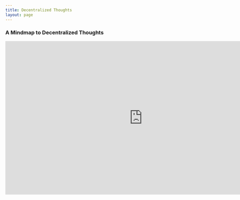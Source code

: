 ```yaml
---
title: Decentralized Thoughts
layout: page
---
```


### A Mindmap to Decentralized Thoughts

<iframe width='853' height='480' src='https://embed.coggle.it/diagram/WdA_HcDIOgAB9ke9/e68791a6b377990cdf3137ccefe9eb42d6fd84933831d9147c93b6218eea4ba2' frameborder='0' allowfullscreen></iframe>
